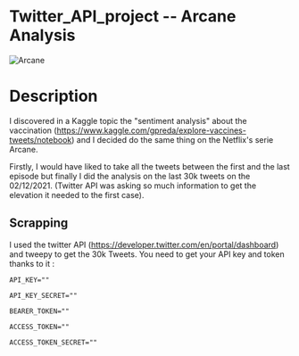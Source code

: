 # Twitter_API_project  -- Arcane Analysis

![Arcane](https://user-images.githubusercontent.com/64421607/144581081-fffa2056-0a33-4dc7-bd33-3918e7bac557.JPG)

# Description

I discovered in a Kaggle topic the "sentiment analysis" about the vaccination (https://www.kaggle.com/gpreda/explore-vaccines-tweets/notebook)
and I decided do the same thing on the Netflix's serie Arcane.

Firstly, I would have liked to take all the tweets between the first and the last episode but finally I did the analysis on the last 30k tweets on the 02/12/2021.
(Twitter API was asking so much information to get the elevation it needed to the first case).

## Scrapping 

I used the twitter API (https://developer.twitter.com/en/portal/dashboard) and tweepy to get the 30k Tweets.
You need to get your API key and token thanks to it :

`API_KEY=""`

`API_KEY_SECRET=""`

`BEARER_TOKEN=""`

`ACCESS_TOKEN=""`

`ACCESS_TOKEN_SECRET=""`

